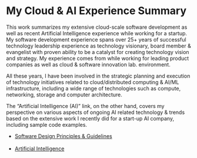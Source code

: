 # My Cloud & AI Experience Summary
This work summarizes my extensive cloud-scale software development as well as recent Artificial Intelligence experience while working for a startup. My software development experience spans over 25+ years of successful technology leadership experience as technology visionary, board member & evangelist with proven ability to be a catalyst for creating technology vision and strategy. My experience comes from while working for leading product companies as well as cloud & software innovation lab. environment.

All these years, I have been involved in the strategic planning and execution of technology initiatives related to cloud/distributed computing & AI/ML infrastructure, including a wide range of technologies such as compute, networking, storage and computer architecture.

The “Artificial Intelligence (AI)” link, on the other hand, covers my perspective on various aspects of ongoing AI related technology & trends based on the extensive work I recently did for a start-up AI company, including sample code examples.

- [Software Design Principles & Guidelines](https://github.com/deepak-vij/DesignPrinciples/blob/main/README.md)
<br><br>
- [Artificial Intelligence](https://github.com/deepak-vij/AIRepo/blob/main/README.md)